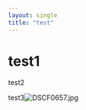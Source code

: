 ```yaml
---
layout: single
title: "test"
---
```


# test1

test2

test3![DSCF0657.jpg](C:\Work_Github\BEAK5500.github.io\BEAK5500.github.io\images\2025-01-07-first\b74f83a27c4a0fe653374732b493ac1da8f8e308.jpg)
